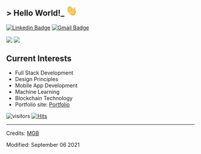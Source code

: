 <h2> > Hello World!_ <img src="https://raw.githubusercontent.com/ABSphreak/ABSphreak/master/gifs/Hi.gif" width="30px"></h2>

[![Linkedin Badge](https://img.shields.io/badge/-MG_Baybay-blue?style=flat-square&logo=Linkedin&logoColor=white&link=https://www.linkedin.com/in/maegracebaybay/)](https://www.linkedin.com/in/maegracebaybay/) 
[![Gmail Badge](https://img.shields.io/badge/-betaalpha477@gmail.com-c14438?style=flat-square&logo=Gmail&logoColor=white&link=mailto:betaalpha477@gmail.com)](mailto:betaalpha477@gmail.com)

<img align='center' src='https://user-images.githubusercontent.com/5713670/87202985-820dcb80-c2b6-11ea-9f56-7ec461c497c3.gif' width='200"'>
<img align='center' src='https://gist.github.com/T-Jedsada/dbee22959762fa6c0ccad8153830b51a' width='400"'>

## Current Interests

- Full Stack Development
- Design Principles
- Mobile App Development
- Machine Learning
- Blockchain Technology
- Portfolio site: [Portfolio](https://mgbaybay.github.io/)

![visitors](https://visitor-badge.glitch.me/badge?page_id=mgbaybay.mgbaybay)
[![Hits](https://hits.seeyoufarm.com/api/count/incr/badge.svg?url=https%3A%2F%2Fgithub.com%2Fmgbaybay%2F&count_bg=%233D89C8&title_bg=%23555555&icon=&icon_color=%23E7E7E7&title=wowzer&edge_flat=false)](https://hits.seeyoufarm.com)

-----
Credits: [MGB](https://github.com/mgbaybay)

Modified: September 06 2021
